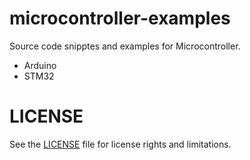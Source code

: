 # microcontroller-examples

Source code snipptes and examples for Microcontroller.
- Arduino
- STM32

# LICENSE

See the [LICENSE](LICENSE.md) file for license rights and limitations.

